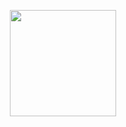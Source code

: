 <p align="center">
<img src="logo.png" width="170" height="170">
</p>

<p align="center">
<img src="https://img